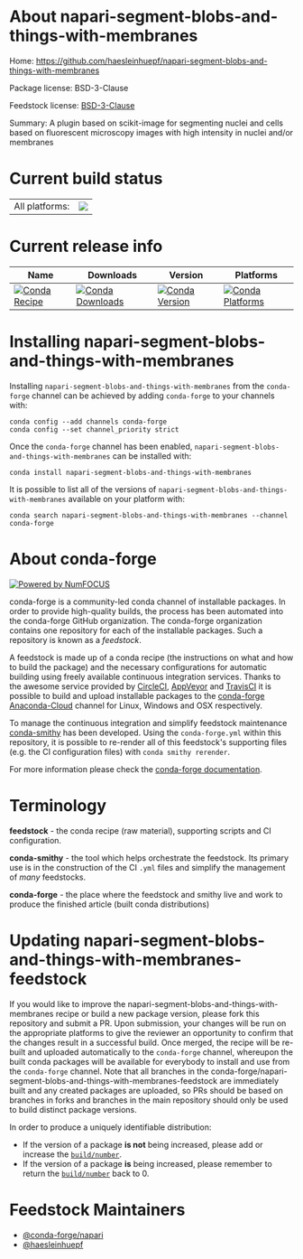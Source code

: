 About napari-segment-blobs-and-things-with-membranes
====================================================

Home: https://github.com/haesleinhuepf/napari-segment-blobs-and-things-with-membranes

Package license: BSD-3-Clause

Feedstock license: [BSD-3-Clause](https://github.com/conda-forge/napari-segment-blobs-and-things-with-membranes-feedstock/blob/main/LICENSE.txt)

Summary: A plugin based on scikit-image for segmenting nuclei and cells based on fluorescent microscopy images with high intensity in nuclei and/or membranes

Current build status
====================


<table><tr><td>All platforms:</td>
    <td>
      <a href="https://dev.azure.com/conda-forge/feedstock-builds/_build/latest?definitionId=15300&branchName=main">
        <img src="https://dev.azure.com/conda-forge/feedstock-builds/_apis/build/status/napari-segment-blobs-and-things-with-membranes-feedstock?branchName=main">
      </a>
    </td>
  </tr>
</table>

Current release info
====================

| Name | Downloads | Version | Platforms |
| --- | --- | --- | --- |
| [![Conda Recipe](https://img.shields.io/badge/recipe-napari--segment--blobs--and--things--with--membranes-green.svg)](https://anaconda.org/conda-forge/napari-segment-blobs-and-things-with-membranes) | [![Conda Downloads](https://img.shields.io/conda/dn/conda-forge/napari-segment-blobs-and-things-with-membranes.svg)](https://anaconda.org/conda-forge/napari-segment-blobs-and-things-with-membranes) | [![Conda Version](https://img.shields.io/conda/vn/conda-forge/napari-segment-blobs-and-things-with-membranes.svg)](https://anaconda.org/conda-forge/napari-segment-blobs-and-things-with-membranes) | [![Conda Platforms](https://img.shields.io/conda/pn/conda-forge/napari-segment-blobs-and-things-with-membranes.svg)](https://anaconda.org/conda-forge/napari-segment-blobs-and-things-with-membranes) |

Installing napari-segment-blobs-and-things-with-membranes
=========================================================

Installing `napari-segment-blobs-and-things-with-membranes` from the `conda-forge` channel can be achieved by adding `conda-forge` to your channels with:

```
conda config --add channels conda-forge
conda config --set channel_priority strict
```

Once the `conda-forge` channel has been enabled, `napari-segment-blobs-and-things-with-membranes` can be installed with:

```
conda install napari-segment-blobs-and-things-with-membranes
```

It is possible to list all of the versions of `napari-segment-blobs-and-things-with-membranes` available on your platform with:

```
conda search napari-segment-blobs-and-things-with-membranes --channel conda-forge
```


About conda-forge
=================

[![Powered by
NumFOCUS](https://img.shields.io/badge/powered%20by-NumFOCUS-orange.svg?style=flat&colorA=E1523D&colorB=007D8A)](https://numfocus.org)

conda-forge is a community-led conda channel of installable packages.
In order to provide high-quality builds, the process has been automated into the
conda-forge GitHub organization. The conda-forge organization contains one repository
for each of the installable packages. Such a repository is known as a *feedstock*.

A feedstock is made up of a conda recipe (the instructions on what and how to build
the package) and the necessary configurations for automatic building using freely
available continuous integration services. Thanks to the awesome service provided by
[CircleCI](https://circleci.com/), [AppVeyor](https://www.appveyor.com/)
and [TravisCI](https://travis-ci.com/) it is possible to build and upload installable
packages to the [conda-forge](https://anaconda.org/conda-forge)
[Anaconda-Cloud](https://anaconda.org/) channel for Linux, Windows and OSX respectively.

To manage the continuous integration and simplify feedstock maintenance
[conda-smithy](https://github.com/conda-forge/conda-smithy) has been developed.
Using the ``conda-forge.yml`` within this repository, it is possible to re-render all of
this feedstock's supporting files (e.g. the CI configuration files) with ``conda smithy rerender``.

For more information please check the [conda-forge documentation](https://conda-forge.org/docs/).

Terminology
===========

**feedstock** - the conda recipe (raw material), supporting scripts and CI configuration.

**conda-smithy** - the tool which helps orchestrate the feedstock.
                   Its primary use is in the construction of the CI ``.yml`` files
                   and simplify the management of *many* feedstocks.

**conda-forge** - the place where the feedstock and smithy live and work to
                  produce the finished article (built conda distributions)


Updating napari-segment-blobs-and-things-with-membranes-feedstock
=================================================================

If you would like to improve the napari-segment-blobs-and-things-with-membranes recipe or build a new
package version, please fork this repository and submit a PR. Upon submission,
your changes will be run on the appropriate platforms to give the reviewer an
opportunity to confirm that the changes result in a successful build. Once
merged, the recipe will be re-built and uploaded automatically to the
`conda-forge` channel, whereupon the built conda packages will be available for
everybody to install and use from the `conda-forge` channel.
Note that all branches in the conda-forge/napari-segment-blobs-and-things-with-membranes-feedstock are
immediately built and any created packages are uploaded, so PRs should be based
on branches in forks and branches in the main repository should only be used to
build distinct package versions.

In order to produce a uniquely identifiable distribution:
 * If the version of a package **is not** being increased, please add or increase
   the [``build/number``](https://docs.conda.io/projects/conda-build/en/latest/resources/define-metadata.html#build-number-and-string).
 * If the version of a package **is** being increased, please remember to return
   the [``build/number``](https://docs.conda.io/projects/conda-build/en/latest/resources/define-metadata.html#build-number-and-string)
   back to 0.

Feedstock Maintainers
=====================

* [@conda-forge/napari](https://github.com/conda-forge/napari/)
* [@haesleinhuepf](https://github.com/haesleinhuepf/)

